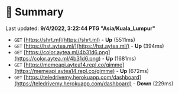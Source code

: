 # 📖 Summary
Last updated: **9/4/2022, 3:22:44 PTG "Asia/Kuala_Lumpur"**

- `GET` [https://shrt.ml](https://shrt.ml) - **Up** (5511ms)
- `GET` [https://hst.aytea.ml/](https://hst.aytea.ml/) - **Up** (394ms)
- `GET` [https://color.aytea.ml/4b31d6.png](https://color.aytea.ml/4b31d6.png) - **Up** (1681ms)
- `GET` [https://memeapi.aytea14.repl.co/gimme](https://memeapi.aytea14.repl.co/gimme) - **Up** (672ms)
- `GET` [https://teledrivemy.herokuapp.com/dashboard](https://teledrivemy.herokuapp.com/dashboard) - **Down** (229ms)
